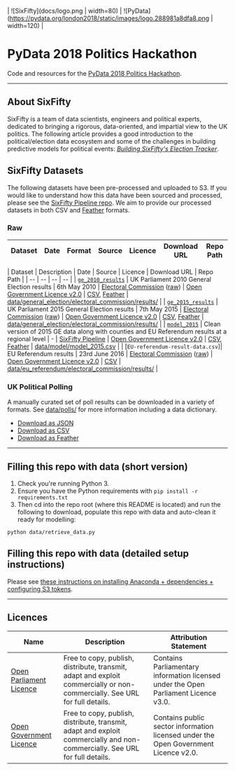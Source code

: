 | ![SixFifty](docs/logo.png | width=80)  |  ![PyData](https://pydata.org/london2018/static/images/logo.288981a8dfa8.png | width=120) |

# PyData 2018 Politics Hackathon
Code and resources for the [PyData 2018 Politics Hackathon](https://pydata.org/london2018/schedule/presentation/53/).

- - -

## About SixFifty

SixFifty is a team of data scientists, engineers and political experts, dedicated to bringing a rigorous, data-oriented, and impartial view to the UK politics. The following article provides a good introduction to the political/election data ecosystem and some of the challenges in building predictive models for political events: _[Building SixFifty's Election Tracker](https://sixfifty.org.uk/2017/05/21/building-sixfiftys-election-tracker/)_.

## SixFifty Datasets

The following datasets have been pre-processed and uploaded to S3. If you would like to understand how this data have been sourced and processed, please see the [SixFifty Pipeline repo](https://github.com/six50/pipeline). We aim to provide our processed datasets in both CSV and [Feather](https://blog.rstudio.org/2016/03/29/feather/) formats.

### Raw
| Dataset | Date | Format | Source | Licence | Download URL | Repo Path |
| -- | -- | -- | -- | -- | -- | -- |


| Dataset | Description | Date | Source | Licence | Download URL | Repo Path |
| -- | -- | -- | -- |
| [`ge_2010_results`](https://github.com/six50/hackathon/tree/master/data/general_election/electoral_commission/results/README.md) | UK Parliament 2010 General Election results | 6th May 2010 | [Electoral Commission](http://www.electoralcommission.org.uk/our-work/our-research/electoral-data) ([raw](http://www.electoralcommission.org.uk/__data/assets/excel_doc/0003/105726/GE2010-results-flatfile-website.xls)) | [Open Government Licence v2.0](http://www.nationalarchives.gov.uk/doc/open-government-licence/version/2/) | [CSV](https://s3-eu-west-1.amazonaws.com/sixfifty/ge_2010_results.csv), [Feather](https://s3-eu-west-1.amazonaws.com/sixfifty/ge_2010_results.feather) | [data/general_election/electoral_commission/results/](https://github.com/six50/hackathon/tree/master/data/general_election/electoral_commission/results/README.md) |
| [`ge_2015_results`](https://github.com/six50/hackathon/tree/master/data/general_election/electoral_commission/results/README.md) | UK Parliament 2015 General Election results | 7th May 2015 | [Electoral Commission](http://www.electoralcommission.org.uk/our-work/our-research/electoral-data) ([raw](http://www.electoralcommission.org.uk/__data/assets/file/0004/191650/2015-UK-general-election-data-results-WEB.zip)) | [Open Government Licence v2.0](http://www.nationalarchives.gov.uk/doc/open-government-licence/version/2/) | [CSV](https://s3-eu-west-1.amazonaws.com/sixfifty/ge_2015_results.csv), [Feather](https://s3-eu-west-1.amazonaws.com/sixfifty/ge_2015_results.feather) | [data/general_election/electoral_commission/results/](https://github.com/six50/hackathon/tree/master/data/general_election/electoral_commission/results/README.md) |
| [`model_2015`](https://github.com/six50/hackathon/tree/master/data/model/) | Clean version of 2015 GE data along with counties and EU Referendum results at a regional level | - | [SixFifty Pipeline](https://github.com/six50/pipeline/blob/master/data/model/scripts/process.py) | [Open Government Licence v2.0](http://www.nationalarchives.gov.uk/doc/open-government-licence/version/2/) | [CSV](https://s3-eu-west-1.amazonaws.com/sixfifty/model_2015.csv), [Feather](https://s3-eu-west-1.amazonaws.com/sixfifty/model_2015.feather) | [data/model/model_2015.csv](https://github.com/six50/hackathon/tree/master/data/model/model_2015.csv) |
| [`EU-referendum-result-data.csv`]| EU Referendum results | 23rd June 2016 | [Electoral Commission](http://www.electoralcommission.org.uk/find-information-by-subject/elections-and-referendums/upcoming-elections-and-referendums/eu-referendum/electorate-and-count-information) ([raw](http://www.electoralcommission.org.uk/__data/assets/file/0014/212135/EU-referendum-result-data.csv)) | [Open Government Licence v2.0](http://www.nationalarchives.gov.uk/doc/open-government-licence/version/2/) | [CSV](https://s3-eu-west-1.amazonaws.com/sixfifty/EU-referendum-result-data.csv) | [data/eu_referendum/electoral_commission/results/](https://github.com/six50/hackathon/tree/master/data/eu_referendum/electoral_commission/results/README.md) |



### UK Political Polling
A manually curated set of poll results can be downloaded in a variety of formats. See [data/polls/](https://github.com/six50/hackathon/tree/master/data/polls/) for more information including a data dictionary.
- [Download as JSON](https://s3-eu-west-1.amazonaws.com/sixfifty/polls.json)
- [Download as CSV](https://s3-eu-west-1.amazonaws.com/sixfifty/polls.csv)
- [Download as Feather](https://s3-eu-west-1.amazonaws.com/sixfifty/polls.feather)


---

## Filling this repo with data (short version)
1. Check you're running Python 3.
2. Ensure you have the Python requirements with `pip install -r requirements.txt`
3. Then cd into the repo root (where this README is located) and run the following to download, populate this repo with data and auto-clean it ready for modelling:
```
python data/retrieve_data.py
```

## Filling this repo with data (detailed setup instructions)
Please see [these instructions on installing Anaconda + dependencies + configuring S3 tokens](docs/setup.md).

---

## Licences
| Name | Description | Attribution Statement |
| -- | -- | -- |
| [Open Parliament Licence](http://www.parliament.uk/site-information/copyright/open-parliament-licence/) | Free to copy, publish, distribute, transmit, adapt and exploit commercially or non-commercially. See URL for full details. | Contains Parliamentary information licensed under the Open Parliament Licence v3.0. |
| [Open Government Licence](http://www.nationalarchives.gov.uk/doc/open-government-licence/version/2/) | Free to copy, publish, distribute, transmit, adapt and exploit commercially and non-commercially. See URL for full details. | Contains public sector information licensed under the Open Government Licence v2.0. |
